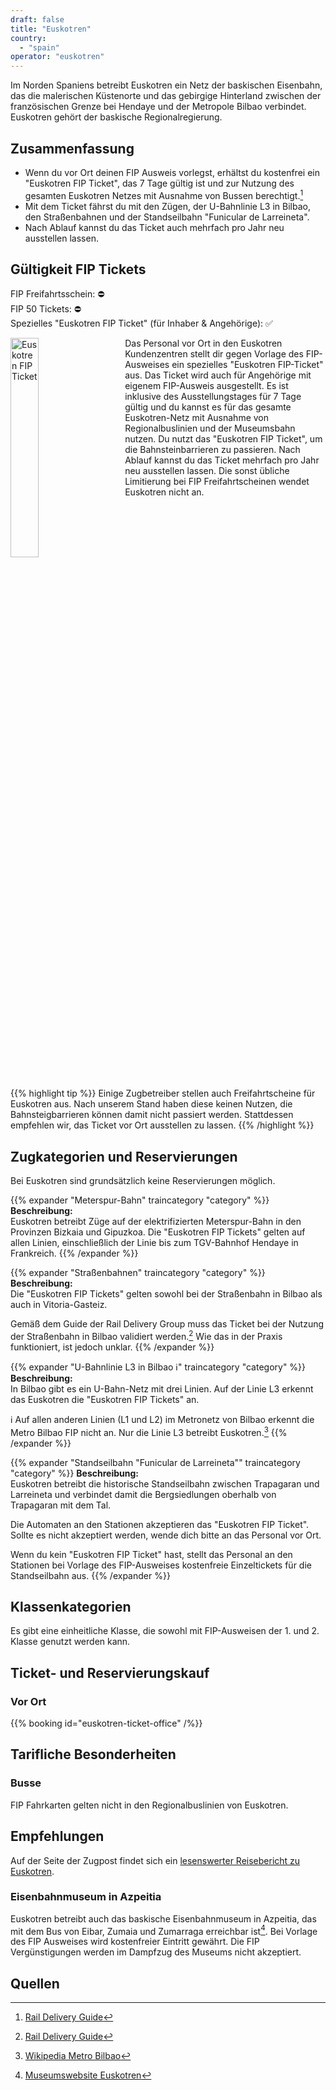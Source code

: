 ```yaml
---
draft: false
title: "Euskotren"
country:
  - "spain"
operator: "euskotren"
---
```


Im Norden Spaniens betreibt Euskotren ein Netz der baskischen Eisenbahn, das die malerischen Küstenorte und das gebirgige Hinterland zwischen der französischen Grenze bei Hendaye und der Metropole Bilbao verbindet. Euskotren gehört der baskische Regionalregierung.

## Zusammenfassung

- Wenn du vor Ort deinen FIP Ausweis vorlegst, erhältst du kostenfrei ein "Euskotren FIP Ticket", das 7 Tage gültig ist und zur Nutzung des gesamten Euskotren Netzes mit Ausnahme von Bussen berechtigt.[^1]
- Mit dem Ticket fährst du mit den Zügen, der U-Bahnlinie L3 in Bilbao, den Straßenbahnen und der Standseilbahn "Funicular de Larreineta".
- Nach Ablauf kannst du das Ticket auch mehrfach pro Jahr neu ausstellen lassen.

## Gültigkeit FIP Tickets

FIP Freifahrtsschein: ⛔ \
FIP 50 Tickets: ⛔ \
Spezielles "Euskotren FIP Ticket" (für Inhaber & Angehörige): ✅

<!-- TODO: Replace with markdown image and find ways to customize width -->
<img src="/en/operator/euskotren/images/euskotren_fip_ticket.webp" alt="Euskotren FIP Ticket" style="width: 30%; float: left; margin-right: 2rem; margin-bottom: 1rem">
Das Personal vor Ort in den Euskotren Kundenzentren stellt dir gegen Vorlage des FIP-Ausweises ein spezielles "Euskotren FIP-Ticket" aus.
Das Ticket wird auch für Angehörige mit eigenem FIP-Ausweis ausgestellt. Es ist inklusive des Ausstellungstages für 7 Tage gültig und du kannst es für das gesamte Euskotren-Netz mit Ausnahme von Regionalbuslinien und der Museumsbahn nutzen.
Du nutzt das "Euskotren FIP Ticket", um die Bahnsteinbarrieren zu passieren. Nach Ablauf kannst du das Ticket mehrfach pro Jahr neu ausstellen lassen. Die sonst übliche Limitierung bei FIP Freifahrtscheinen wendet Euskotren nicht an.

<br style="clear:both" />

{{% highlight tip %}}
Einige Zugbetreiber stellen auch Freifahrtscheine für Euskotren aus. Nach unserem Stand haben diese keinen Nutzen, die Bahnsteigbarrieren können damit nicht passiert werden. Stattdessen empfehlen wir, das Ticket vor Ort ausstellen zu lassen.
{{% /highlight %}}

## Zugkategorien und Reservierungen

Bei Euskotren sind grundsätzlich keine Reservierungen möglich.

{{% expander "Meterspur-Bahn" traincategory "category" %}}
**Beschreibung:** \
Euskotren betreibt Züge auf der elektrifizierten Meterspur-Bahn in den Provinzen Bizkaia und Gipuzkoa. Die "Euskotren FIP Tickets" gelten auf allen Linien, einschließlich der Linie bis zum TGV-Bahnhof Hendaye in Frankreich.
{{% /expander %}}

{{% expander "Straßenbahnen" traincategory "category" %}}
**Beschreibung:** \
Die "Euskotren FIP Tickets" gelten sowohl bei der Straßenbahn in Bilbao als auch in Vitoria-Gasteiz.

Gemäß dem Guide der Rail Delivery Group muss das Ticket bei der Nutzung der Straßenbahn in Bilbao validiert werden.[^1] Wie das in der Praxis funktioniert, ist jedoch unklar.
{{% /expander %}}

{{% expander "U-Bahnlinie L3 in Bilbao ℹ️" traincategory "category" %}}
**Beschreibung:** \
In Bilbao gibt es ein U-Bahn-Netz mit drei Linien. Auf der Linie L3 erkennt das Euskotren die "Euskotren FIP Tickets" an.

ℹ️ Auf allen anderen Linien (L1 und L2) im Metronetz von Bilbao erkennt die Metro Bilbao FIP nicht an. Nur die Linie L3 betreibt Euskotren.[^3]
{{% /expander %}}

{{% expander "Standseilbahn \"Funicular de Larreineta\"" traincategory "category" %}}
**Beschreibung:** \
Euskotren betreibt die historische Standseilbahn zwischen Trapagaran und Larreineta und verbindet damit die Bergsiedlungen oberhalb von Trapagaran mit dem Tal.

Die Automaten an den Stationen akzeptieren das "Euskotren FIP Ticket". Sollte es nicht akzeptiert werden, wende dich bitte an das Personal vor Ort.

Wenn du kein "Euskotren FIP Ticket" hast, stellt das Personal an den Stationen bei Vorlage des FIP-Ausweises kostenfreie Einzeltickets für die Standseilbahn aus.
{{% /expander %}}

## Klassenkategorien

Es gibt eine einheitliche Klasse, die sowohl mit FIP-Ausweisen der 1. und 2. Klasse genutzt werden kann.

## Ticket- und Reservierungskauf

### Vor Ort

{{% booking id="euskotren-ticket-office" /%}}

## Tarifliche Besonderheiten

### Busse

FIP Fahrkarten gelten nicht in den Regionalbuslinien von Euskotren.

## Empfehlungen

Auf der Seite der Zugpost findet sich ein [lesenswerter Reisebericht zu Euskotren](https://zugpost.org/euskotren-baskenland/).

### Eisenbahnmuseum in Azpeitia

Euskotren betreibt auch das baskische Eisenbahnmuseum in Azpeitia, das mit dem Bus von Eibar, Zumaia und Zumarraga erreichbar ist[^2]. Bei Vorlage des FIP Ausweises wird kostenfreier Eintritt gewährt. Die FIP Vergünstigungen werden im Dampfzug des Museums nicht akzeptiert.

## Quellen

[^1]: [Rail Delivery Guide](https://www.raildeliverygroup.com/rst/europe-and-fip.html#uk-accordion-99)

[^2]: [Museumswebsite Euskotren](https://euskotren.euskadi.eus/museoa/en/plan-your-visit/)

[^3]: [Wikipedia Metro Bilbao](https://de.wikipedia.org/wiki/Metro_Bilbao)
